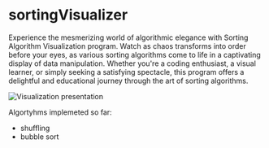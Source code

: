 # sortingVisualizer
Experience the mesmerizing world of algorithmic elegance with Sorting Algorithm Visualization program. Watch as chaos transforms into order before your eyes, as various sorting algorithms come to life in a captivating display of data manipulation. Whether you're a coding enthusiast, a visual learner, or simply seeking a satisfying spectacle, this program offers a delightful and educational journey through the art of sorting algorithms.

<img src="https://s11.gifyu.com/images/S4M5c.gif" alt="Visualization presentation" style="max-width: 100%; display: inline-block;" data-target="animated-image.originalImage">

Algortyhms implemeted so far:
- shuffling
- bubble sort 
